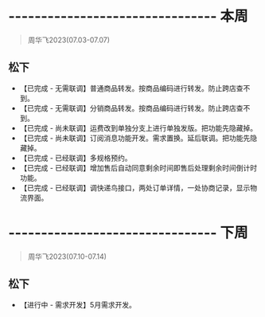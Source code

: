 # -------------------------------- 本周
> 周华飞2023(07.03-07.07)
## 松下
* 【已完成 - 无需联调】普通商品转发。按商品编码进行转发。防止跨店查不到。
* 【已完成 - 无需联调】分销商品转发。按商品编码进行转发。防止跨店查不到。
* 【已完成 - 尚未联调】运费改到单独分支上进行单独发版。把功能先隐藏掉。
* 【已完成 - 尚未联调】订阅消息功能开发。需求置换。延后联调。把功能先隐藏掉。
* 【已完成 - 已经联调】多规格预约。
* 【已完成 - 已经联调】增加售后自动同意剩余时间即售后处理剩余时间倒计时功能。
* 【已完成 - 已经联调】调快递鸟接口，两处订单详情，一处协商记录，显示物流界面。

# -------------------------------- 下周
> 周华飞2023(07.10-07.14)
## 松下
* 【进行中 - 需求开发】5月需求开发。
